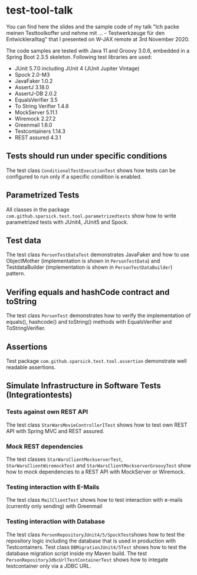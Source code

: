 # test-tool-talk
You can find here the slides and the sample code of my talk "Ich packe meinen Testtoolkoffer und nehme mit ... - Testwerkzeuge für den Entwickleralltag" that I presented on W-JAX remote at 3rd November 2020.

The code samples are tested with Java 11 and Groovy 3.0.6, embedded in a Spring Boot 2.3.5 skeleton.
Following test libraries are used:
- JUnit 5.7.0 including JUnit 4 (JUnit Jupiter Vintage)
- Spock 2.0-M3
- JavaFaker 1.0.2
- AssertJ 3.18.0
- AssertJ-DB 2.0.2
- EqualsVerifier 3.5
- To String Verifier 1.4.8
- MockServer 5.11.1
- Wiremock 2.27.2
- Greenmail 1.6.0
- Testcontainers 1.14.3
- REST assured 4.3.1

## Tests should run under specific conditions
The test class `ConditionalTestExecutionTest` shows how tests can be configured to run only if a specific condition is enabled.

## Parametrized Tests
All classes in the package `com.github.sparsick.test.tool.parametrizedtests` show how to write parametrized tests with JUnit4, JUnit5 and Spock.

## Test data
The test class `PersonTestDataTest` demonstrates JavaFaker and how to use ObjectMother (implementation is shown in `PersonTestData`) and TestdataBuilder (implementation is shown in `PersonTestDataBuilder`) pattern.

## Verifing equals and hashCode contract and toString
The test class `PersonTest` demonstrates how to verify the implementation of equals(), hashcode() and toString() methods with EqualsVerifier and ToStringVerifier.

## Assertions
Test package `com.github.sparsick.test.tool.assertion` demonstrate well readable assertions.

## Simulate Infrastructure in Software Tests (Integrationtests)

### Tests against own REST API
The test class `StarWarsMovieControllerITest` shows how to test own REST API with Spring MVC and REST assured.

### Mock REST dependencies
The test classes `StarWarsClientMockserverTest`, `StarWarsClientWiremockTest` and `StarWarsClientMockserverGroovyTest` show how to mock dependencies to a REST API with MockServer or Wiremock.

### Testing interaction with E-Mails
The test class `MailClientTest` shows how to test interaction with e-mails (currently only sending) with Greenmail

### Testing interaction with Database
The test class `PersonRepositoryJUnit4/5/SpockTest`shows how to test the repository logic including the database that is used in production with Testcontainers.
Test class `DBMigrationJUnit4/5Test` shows how to test the database migration script inside my Maven build.
The test `PersonRepositoryJdbcUrlTestContainerTest` shows how to integate testcontainer only via a JDBC URL.
